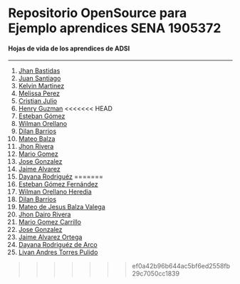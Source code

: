 # Repositorio OpenSource para Ejemplo aprendices SENA 1905372





#### Hojas de vida de los aprendices de ADSI
---
1. [Jhan Bastidas](JhanCBB.md)
2. [Juan Santiago](Juan.md)
3. [Kelvin Martinez](Kelvin.md)
4. [Melissa Perez](Melissa.md)
5. [Cristian Julio](Cristian.md)
6. [Henry Guzman](henry.md)
<<<<<<< HEAD
7. [Esteban Gómez](Esteban.md)
8. [Wilman Orellano](Wilman.md)
9. [Dilan Barrios](Dilan.md)
10. [Mateo Balza](Mateo.md)
11. [Jhon Rivera](Jhon.md)
12. [Mario Gomez](Mario.md)
13. [Jose Gonzalez](Jose.md)
14. [Jaime Alvarez](Jaime.md)
15. [Dayana Rodriguéz](Dayana.m)
=======
7. [Esteban Gómez Fernández](ETBGM03.md)
8. [Wilman Orellano Heredia](wilmanO.md)
9. [Dilan Barrios](DilanBarrios.md)
10. [Mateo de Jesus Balza Valega](mateo.md)
11. [Jhon Dairo Rivera](Jhon_Rivera.md)
12. [Mario Gomez Carrillo](MarioGomez.md)
13. [Jose Gonzalez](JoseG.md)
14. [Jaime Alvarez Ortega](Jaime.md)
15. [Dayana Rodriguéz de Arco](dayana.md)
16. [Livan Andres Torres Pulido](livan.md)
>>>>>>> ef0a42b96b644ac5bf6ed2558fb29c7050cc1839
